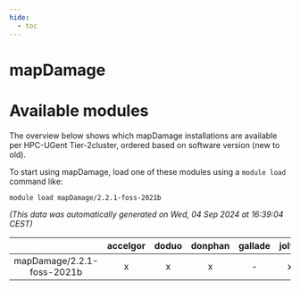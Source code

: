 ```yaml
---
hide:
  - toc
---
```


mapDamage
=========

# Available modules


The overview below shows which mapDamage installations are available per HPC-UGent Tier-2cluster, ordered based on software version (new to old).

To start using mapDamage, load one of these modules using a `module load` command like:

```shell
module load mapDamage/2.2.1-foss-2021b
```

*(This data was automatically generated on Wed, 04 Sep 2024 at 16:39:04 CEST)*  

| |accelgor|doduo|donphan|gallade|joltik|shinx|skitty|
| :---: | :---: | :---: | :---: | :---: | :---: | :---: | :---: |
|mapDamage/2.2.1-foss-2021b|x|x|x|-|x|-|x|
